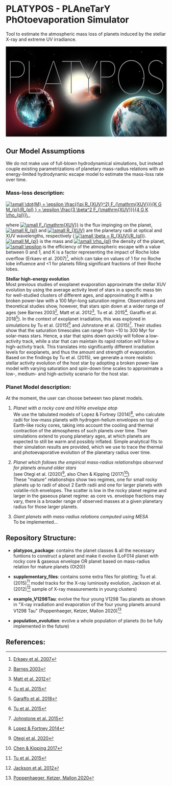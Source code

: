 # PLATYPOS - PLAneTarY PhOtoevaporation Simulator
Tool to estimate the atmospheric mass loss of planets induced by the stellar X-ray and extreme UV irradiance. 


![](./supplementary_files/platypos3_2_best.png)


## Our Model Assumptions
We do not make use of full-blown hydrodynamical simulations, but instead couple existing parametrizations of planetary mass-radius relations with an energy-limited hydrodynamic escape model to estimate the mass-loss rate over time.

### Mass-loss description: <br> 
<a href="https://www.codecogs.com/eqnedit.php?latex=\small&space;\dot{M}&space;=&space;\epsilon&space;\frac{(\pi&space;R_{XUV}^2)&space;F_{\mathrm{XUV}}}{K&space;G&space;M_{pl}/R_{pl}&space;}&space;=&space;\epsilon&space;\frac{3&space;\beta^2&space;F_{\mathrm{XUV}}}{4&space;G&space;K&space;\rho_{pl}}\,," target="_blank"><img src="https://latex.codecogs.com/gif.latex?\small&space;\dot{M}&space;=&space;\epsilon&space;\frac{(\pi&space;R_{XUV}^2)&space;F_{\mathrm{XUV}}}{K&space;G&space;M_{pl}/R_{pl}&space;}&space;=&space;\epsilon&space;\frac{3&space;\beta^2&space;F_{\mathrm{XUV}}}{4&space;G&space;K&space;\rho_{pl}}\,," title="\small \dot{M} = \epsilon \frac{(\pi R_{XUV}^2) F_{\mathrm{XUV}}}{K G M_{pl}/R_{pl} } = \epsilon \frac{3 \beta^2 F_{\mathrm{XUV}}}{4 G K \rho_{pl}}\,," /></a>

where 
<a href="https://www.codecogs.com/eqnedit.php?latex=\small&space;F_{\mathrm{XUV}}" target="_blank"><img src="https://latex.codecogs.com/gif.latex?\small&space;F_{\mathrm{XUV}}" title="\small F_{\mathrm{XUV}}" /></a>
is the flux impinging on the planet, 
<a href="https://www.codecogs.com/eqnedit.php?latex=\small&space;R_{pl}" target="_blank"><img src="https://latex.codecogs.com/gif.latex?\small&space;R_{pl}" title="\small R_{pl}" /></a>
and 
<a href="https://www.codecogs.com/eqnedit.php?latex=\small&space;R_{XUV}" target="_blank"><img src="https://latex.codecogs.com/gif.latex?\small&space;R_{XUV}" title="\small R_{XUV}" /></a>
are the planetary radii at optical and XUV wavelengths, respectively (
<a href="https://www.codecogs.com/eqnedit.php?latex=\small&space;\beta&space;=&space;R_{XUV}/R_{pl}" target="_blank"><img src="https://latex.codecogs.com/gif.latex?\small&space;\beta&space;=&space;R_{XUV}/R_{pl}" title="\small \beta = R_{XUV}/R_{pl}" /></a>).
<a href="https://www.codecogs.com/eqnedit.php?latex=\small&space;M_{pl}" target="_blank"><img src="https://latex.codecogs.com/gif.latex?\small&space;M_{pl}" title="\small M_{pl}" /></a>
is the mass and 
<a href="https://www.codecogs.com/eqnedit.php?latex=\small&space;\rho_{pl}" target="_blank"><img src="https://latex.codecogs.com/gif.latex?\small&space;\rho_{pl}" title="\small \rho_{pl}" /></a>
the density of the planet, 
<a href="https://www.codecogs.com/eqnedit.php?latex=\small&space;\epsilon" target="_blank"><img src="https://latex.codecogs.com/gif.latex?\small&space;\epsilon" title="\small \epsilon" /></a>
is the efficiency of the atmospheric escape with a value between 0 and 1, and K is a factor representing the impact of Roche lobe overflow (Erkaev et al. 2007)[^Erkaev-et-al-07], which can take on values of 1 for no Roche lobe influence and <1 for planets filling significant fractions of their Roche lobes.

**Stellar high-energy evolution**  <br>
Most previous studies of exoplanet evaporation approximate the stellar XUV evolution by using the average activity level of stars in a specific mass bin for well-studied clusters of different ages, and approximating it with a broken power-law with a 100 Myr-long saturation regime. Observations and theoretical studies show, however, that stars spin down at a wider range of ages (see Barnes 2003[^Barnes-03], Matt et al. 2012[^Matt-et-al-12], Tu et al. 2015[^Tu-et-al-15], Garaffo et al. 2018[^Garaffo-et-al-2018]). In the context of exoplanet irradiation, this was explored in simulations by Tu et al. (2015)[^Tu-et-al-15] and Johnstone et al. (2015)[^Johnstone-et-al-2015]. Their studies show that the saturation timescales can range from ~10 to 300 Myr for solar-mass stars. Hence, a star that spins down quickly will follow a low-activity track, while a star that can maintain its rapid rotation will follow a high-activity track. This translates into significantly different irradiation levels for exoplanets, and thus the amount and strength of evaporation. Based on the findings by Tu et al. (2015), we generate a more realistic stellar activity evolution of the host star by adopting a broken power-law model with varying saturation and spin-down time scales to approximate a low-, medium- and high-activity scenario for the host star.


### Planet Model description: <br>
At the moment, the user can choose between two planet models.

1. *Planet with a rocky core and H/He envelope atop* <br>
We use the tabulated models of Lopez & Fortney (2014)[^Lopez-Fortney-14], who calculate radii for low-mass planets with hydrogen-helium envelopes on top of Earth-like rocky cores, taking into account the cooling and thermal contraction of the atmospheres of such planets over time. Their simulations extend to young planetary ages, at which planets are expected to still be warm and possibly inflated. Simple analytical fits to their simulation results are provided, which we use to trace the thermal and photoevaporative evolution of the planetary radius over time.

1. *Planet which follows the empirical mass-radius relationships observed for planets around older stars* <br> 
(see Otegi et al. (2020)[^Otegi-et-al-2020], also Chen & Kipping (2017)[^Chen-Kipping-2017]) <br>
These "mature" relationships show two regimes, one for small rocky planets up to radii of about 2 Earth radii and one for larger planets with volatile-rich envelopes. The scatter is low in the rocky planet regime and larger in the gaseous planet regime: as core vs. envelope fractions may vary, there is a broader range of observed masses at a given planetary radius for those larger planets. 

1. *Giant planets with mass-radius relations computed using MESA* <br>
To be implemented...


## Repository Structure:

* **platypos_package**: contains the planet classes & all the necessary funtions to construct a planet and make it evolve 
                        (LoF014 planet with rocky core & gaseous envelope OR planet based on mass-radius relation for mature planets (Ot20))

* **supplementary_files**: contains some extra files for plotting; 
                           Tu et al. (2015)[^Tu-et-al-15] model tracks for the X-ray luminosity evolution, 
                           Jackson et al. (2012)[^Jackson-et-al-12] sample of X-ray measurements in young clusters)

* **example_V1298Tau**: evolve the four young V1298 Tau planets as shown in "X-ray irradiation and evaporation of the four young planets around V1298 Tau" 
			(Poppenhaeger, Ketzer, Mallon 2020)[^Poppenhaeger-et-al-20]

* **population_evolution**: evolve a whole population of planets (to be fully implemented in the future)


## References:

[^Poppenhaeger-et-al-20]: [Poppenhaeger, Ketzer, Mallon 2020](https://arxiv.org/abs/2005.10240)
[^Erkaev-et-al-07]: [Erkaev et al. 2007](https://arxiv.org/abs/astro-ph/0612729)
[^Lopez-Fortney-14]: [Lopez & Fortney 2014](https://arxiv.org/abs/1311.0329)
[^Jackson-et-al-12]: [Jackson et al. 2012](https://arxiv.org/abs/1111.0031)
[^Chen-Kipping-2017]: [Chen & Kipping 2017](https://arxiv.org/abs/1603.08614)
[^Otegi-et-al-2020]: [Otegi et al. 2020](https://arxiv.org/abs/1911.04745)
[^Barnes-03]: [Barnes 2003](https://arxiv.org/abs/astro-ph/0303631)
[^Matt-et-al-12]: [Matt et al. 2012](https://arxiv.org/abs/1206.2354)
[^Tu-et-al-15]: [Tu et al. 2015](https://arxiv.org/abs/2005.10240)
[^Johnstone-et-al-2015]: [Johnstone et al. 2015](https://arxiv.org/abs/1503.07494)
[^Garaffo-et-al-2018]: [Garaffo et al. 2018](https://arxiv.org/abs/1804.01986)
